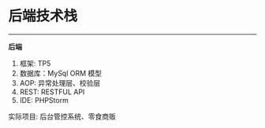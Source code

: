 # 后端技术栈

---

**后端**

1. 框架: TP5
2. 数据库：MySql ORM 模型
3. AOP: 异常处理层、校验层
4. REST: RESTFUL API
5. IDE: PHPStorm

实际项目: 后台管控系统、零食商贩
